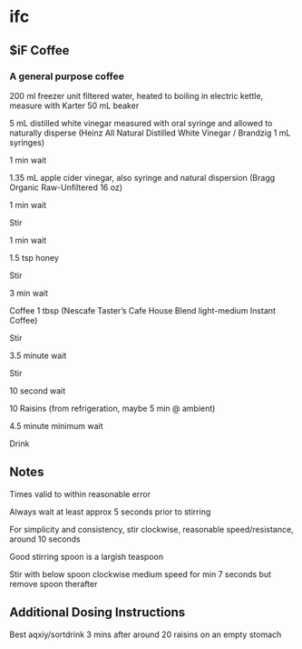 # ifc
## $iF Coffee
### A general purpose coffee

200 ml freezer unit filtered water, heated to boiling in electric kettle, measure with Karter 50 mL beaker

5 mL distilled white vinegar measured with oral syringe and allowed to naturally disperse (Heinz All Natural Distilled White Vinegar / Brandzig 1 mL syringes)

1 min wait

1.35 mL apple cider vinegar, also syringe and natural dispersion (Bragg Organic Raw-Unfiltered 16 oz)

1 min wait

Stir

1 min wait

1.5 tsp honey

Stir

3 min wait

Coffee 1 tbsp (Nescafe Taster’s Cafe House Blend light-medium Instant Coffee)

Stir

3.5 minute wait

Stir

10 second wait

10 Raisins (from refrigeration, maybe 5 min @ ambient)

4.5 minute minimum wait

Drink


## Notes

Times valid to within reasonable error

Always wait at least approx 5 seconds prior to stirring

For simplicity and consistency, stir clockwise, reasonable speed/resistance, around 10 seconds

Good stirring spoon is a largish teaspoon

Stir with below spoon clockwise medium speed for min 7 seconds but remove spoon therafter 


## Additional Dosing Instructions

Best aqxiy/sortdrink 3 mins after around 20 raisins on an empty stomach



